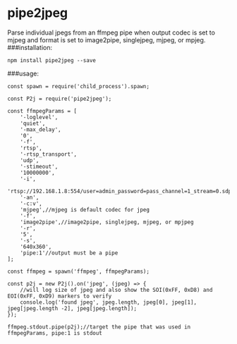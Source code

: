 # pipe2jpeg
Parse individual jpegs from an ffmpeg pipe when output codec is set to mjpeg and format is set to image2pipe, singlejpeg, mjpeg, or mpjeg.
###installation:
``` 
npm install pipe2jpeg --save
```
###usage:
```
const spawn = require('child_process').spawn;

const P2j = require('pipe2jpeg');

const ffmpegParams = [
    '-loglevel',
    'quiet',
    '-max_delay',
    '0',
    '-f',
    'rtsp',
    '-rtsp_transport',
    'udp',
    '-stimeout',
    '10000000',
    '-i',
    'rtsp://192.168.1.8:554/user=admin_password=pass_channel=1_stream=0.sdp',
    '-an',
    '-c:v',
    'mjpeg',//mjpeg is default codec for jpeg
    '-f',
    'image2pipe',//image2pipe, singlejpeg, mjpeg, or mpjpeg
    '-r',
    '5',
    '-s',
    '640x360',
    'pipe:1'//output must be a pipe
];

const ffmpeg = spawn('ffmpeg', ffmpegParams);

const p2j = new P2j().on('jpeg', (jpeg) => {
    //will log size of jpeg and also show the SOI(0xFF, 0xD8) and EOI(0xFF, 0xD9) markers to verify 
    console.log('found jpeg', jpeg.length, jpeg[0], jpeg[1], jpeg[jpeg.length -2], jpeg[jpeg.length]);
});
    
ffmpeg.stdout.pipe(p2j);//target the pipe that was used in ffmpegParams, pipe:1 is stdout